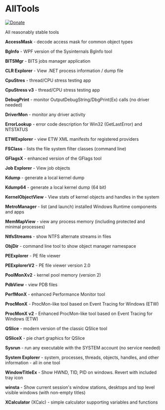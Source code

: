 # AllTools

[![Donate](https://img.shields.io/badge/Donate-PayPal-green.svg)](https://www.paypal.me/pavelyosifovich)

All reasonably stable tools

**AccessMask** - decode access mask for common object types

**BgInfo** - WPF version of the Sysinternals BgInfo tool

**BITSMgr** - BITS jobs manager application

**CLR Explorer** - View .NET process information / dump file

**CpuStres** - thread/CPU stress testing app

**CpuStress v3** - thread/CPU stress testing app

**DebugPrint** - monitor OutputDebugString/DbgPrint(Ex) calls (no driver needed)

**DriverMon** - monitor any driver activity

**ErrorLookup** - error code description for Win32 (GetLastError) and NTSTATUS

**ETWExplorer** - view ETW XML manifests for registered providers

**FSClass** - lists the file system filter classes (command line)

**GFlagsX** - enhanced version of the GFlags tool

**Job Explorer** - View job objects

**Kdump** - generate a local kernel dump

**Kdump64** - generate a local kernel dump (64 bit)

**KernelObjectView** - View stats of kernel objects and handles in the system

**MetroManager** - list (and launch) installed Windows Runtime components and apps

**MemMapView** - view any process memory (including protected and minimal processes)

**NtfsStreams** - show NTFS alternate streams in files

**ObjDir** - command line tool to show object manager namespace

**PEExplorer** - PE file viewer

**PEExplorerV2** - PE file viewer version 2.0

**PoolMonXv2** - kernel pool memory (version 2)

**PdbView** - view PDB files

**PerfMonX** - enhanced Performance Monitor tool

**ProcMonX** - ProcMon-like tool based on Event Tracing for Windows (ETW)

**ProcMonX v2** - Enhanced ProcMon-like tool based on Event Tracing for Windows (ETW)

**QSlice** - modern version of the classic QSlice tool

**QSliceX** - pie chart graphics for QSlice

**Sysrun** - run any executable with the SYSTEM account (no service needed)

**System Explorer** - system, processes, threads, objects, handles, and other information - all in one tool

**WindowTitleEx** - Show HWND, TID, PID on windows. Revert with included tray icon

**winsta** - Show current session's window stations, desktops and top level visible windows (with non-empty titles)

**XCalculator** (XCalc) - simple calculator supporting variables and functions


